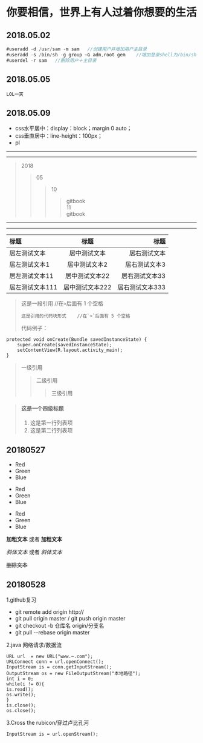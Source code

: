 # 你要相信，世界上有人过着你想要的生活
## 2018.05.02
``` java
#useradd -d /usr/sam -m sam   //创建用户并增加用户主目录
#useradd -s /bin/sh -g group –G adm,root gem    //增加登录shell为/bin/sh、增加主组group副组adm，root
#userdel -r sam   //删除用户＋主目录
```
## 2018.05.05  

    LOL一天

## 2018.05.09  
* css水平居中：display：block；margin 0 auto；  
* css垂直居中：line-height：100px；  
* pl

***  
---  
> 2018
> > 05
> > > 10  
> > > > gitbook  
> > 11  
> > > >gitbook

***  
---  
|标题|标题|标题|
|:---|:---:|---:|
|居左测试文本|居中测试文本|居右测试文本|
|居左测试文本1|居中测试文本2|居右测试文本3|
|居左测试文本11|居中测试文本22|居右测试文本33|
|居左测试文本111|居中测试文本222|居右测试文本333|

> 这是一段引用    //在`>`后面有 1 个空格
> 
>     这是引用的代码块形式    //在`>`后面有 5 个空格
>     
> 代码例子：
>   
    protected void onCreate(Bundle savedInstanceState) {
        super.onCreate(savedInstanceState);
        setContentView(R.layout.activity_main);
    }  

> 一级引用
> > 二级引用
> > > 三级引用

> #### 这是一个四级标题
> 
> 1. 这是第一行列表项
> 2. 这是第二行列表项
## 20180527
- Red
- Green
- Blue

* Red
* Green
* Blue

+ Red
+ Green
+ Blue

**加粗文本** 或者 __加粗文本__

*斜体文本*  或者 _斜体文本_

~~删除文本~~
## 20180528
1.github复习
* git remote add origin http://
* git pull origin master / git push origin master
* git checkout -b 仓库名 origin/分支名
* git pull --rebase origin master

2.java 网络请求/数据流  

    URL url  = new URL("www.~.com");
    URLConnect conn = url.openConnect();
    InputStream is = conn.getInputStream();
    OutputStream os = new FileOutputStream("本地路径");
    int i = 0;
    while(i != 0){
    is.read();
    os.write();
    }
    is.close();
    os.close();  

3.Cross the rubicon/穿过卢比孔河

    InputStream is = url.openStream();
    
    
  


